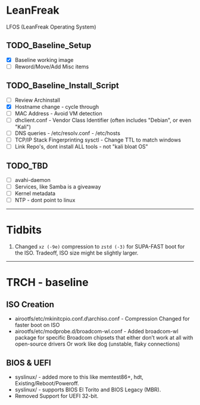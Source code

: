 # LeanFreak
LFOS (LeanFreak Operating System)

## TODO_Baseline_Setup
- [x] Baseline working image
- [ ] Reword/Move/Add Misc items

## TODO_Baseline_Install_Script
- [ ] Review Archinstall
- [x] Hostname change - cycle through
- [ ] MAC Address - Avoid VM detection
- [ ] dhclient.conf - Vendor Class Identifier (often includes "Debian", or even "Kali")
- [ ] DNS queries - /etc/resolv.conf - /etc/hosts
- [ ] TCP/IP Stack Fingerprinting sysctl - Change TTL to match windows
- [ ] Link Repo's, dont install ALL tools - not "kali bloat OS"

## TODO_TBD
- [ ] avahi-daemon
- [ ] Services, like Samba is a giveaway
- [ ] Kernel metadata
- [ ] NTP - dont point to linux

---

# Tidbits
1. Changed `xz (-9e)` compression to `zstd (-3)` for SUPA-FAST boot for the ISO. Tradeoff, ISO size might be slightly larger.

---

# TRCH - baseline

## ISO Creation
- airootfs/etc/mkinitcpio.conf.d\archiso.conf - Compression Changed for faster boot on ISO
- airootfs/etc/modprobe.d/broadcom-wl.conf - Added broadcom-wl package for specific Broadcom chipsets that either don’t work at all with open-source drivers Or work like dog (unstable, flaky connections)

## BIOS & UEFI
- syslinux/ - added more to this like memtest86+, hdt, Existing/Reboot/Poweroff.
- syslinux/ - supports BIOS El Torito and BIOS Legacy (MBR).
- Removed Support for UEFI 32-bit.

